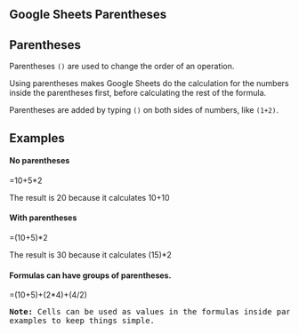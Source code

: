 Google Sheets Parentheses
---
Parentheses
---

Parentheses `()` are used to change the order of an operation.

Using parentheses makes Google Sheets do the calculation for the numbers inside the parentheses first, before calculating the rest of the formula.

Parentheses are added by typing `()` on both sides of numbers, like `(1+2)`.



Examples
---
#### No parentheses

=10+5*2

The result is 20 because it calculates 10+10

#### With parentheses

=(10+5)*2

The result is 30 because it calculates (15)*2

#### Formulas can have groups of parentheses.

=(10+5)+(2*4)+(4/2)
<pre>
<b>Note:</b> Cells can be used as values in the formulas inside parentheses, like =(A1+A2)*B5. We have used manual entries in our 
examples to keep things simple.
</pre>
